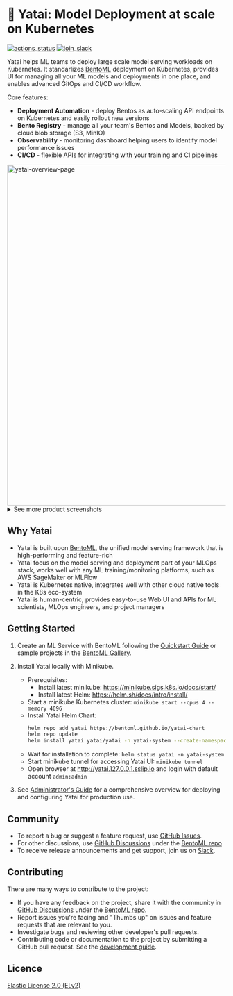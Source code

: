 # 🦄️ Yatai: Model Deployment at scale on Kubernetes

[![actions_status](https://github.com/bentoml/yatai/workflows/CICD/badge.svg)](https://github.com/bentoml/yatai/actions)
[![join_slack](https://badgen.net/badge/Join/BentoML%20Slack/cyan?icon=slack)](https://join.slack.bentoml.org)

Yatai helps ML teams to deploy large scale model serving workloads on Kubernetes. It standarlizes [BentoML](https://github.com/bentoml) deployment on Kubernetes, provides UI for managing all your ML models and deployments in one place, and enables advanced GitOps and CI/CD workflow.

Core features:

* **Deployment Automation** - deploy Bentos as auto-scaling API endpoints on Kubernetes and easily rollout new versions
* **Bento Registry** - manage all your team's Bentos and Models, backed by cloud blob storage (S3, MinIO)
* **Observability** - monitoring dashboard helping users to identify model performance issues
* **CI/CD** - flexible APIs for integrating with your training and CI pipelines


<img width="785" alt="yatai-overview-page" src="https://user-images.githubusercontent.com/489344/151455964-4fe30eb7-f000-43cc-8a5f-807ee450b8b6.png">

<details>
  <summary>See more product screenshots</summary>
  <img width="785" alt="yatai-deployment-creation" src="https://user-images.githubusercontent.com/489344/151456002-d4e9f84d-8a71-4bf9-bde7-f94a74abbf3f.png">
  <img width="785" alt="yatai-bento-repos" src="https://user-images.githubusercontent.com/489344/151456379-da255519-274d-41de-a1b9-a347be279230.png">
  <img width="785" alt="yatai-model-detail" src="https://user-images.githubusercontent.com/489344/151456021-360a6d6e-acb8-494b-9f6b-868ef9d13bce.png">
  <img width="785" alt="yatai-cluster-components" src="https://user-images.githubusercontent.com/489344/151456017-abf0c77a-ba8a-43e5-8949-901ef4a8074a.png">
  <img width="785" alt="yatai-deployment-details" src="https://user-images.githubusercontent.com/489344/151456024-151c275d-b33e-480e-be34-dadab5b01915.png">
  <img width="785" alt="yatai-activities" src="https://user-images.githubusercontent.com/489344/151456011-69c283bc-7382-4b30-bfbf-2686e2abdc0f.png">
</details>



## Why Yatai

* Yatai is built upon [BentoML](https://github.com/bentoml/BentoML), the unified model serving framework that is high-performing and feature-rich
* Yatai focus on the model serving and deployment part of your MLOps stack, works well with any ML training/monitoring platforms, such as AWS SageMaker or MLFlow
* Yatai is Kubernetes native, integrates well with other cloud native tools in the K8s eco-system
* Yatai is human-centric, provides easy-to-use Web UI and APIs for ML scientists, MLOps engineers, and project managers


## Getting Started

1. Create an ML Service with BentoML following the [Quickstart Guide](https://docs.bentoml.org/en/latest/quickstart.html) or sample projects in the [BentoML Gallery](https://github.com/bentoml/gallery).

2. Install Yatai locally with Minikube.
   * Prerequisites:
     * Install latest minikube: https://minikube.sigs.k8s.io/docs/start/
     * Install latest Helm: https://helm.sh/docs/intro/install/
   * Start a minikube Kubernetes cluster: `minikube start --cpus 4 --memory 4096`
   * Install Yatai Helm Chart:
     ```bash
     helm repo add yatai https://bentoml.github.io/yatai-chart
     helm repo update
     helm install yatai yatai/yatai -n yatai-system --create-namespace
     ```
   * Wait for installation to complete: `helm status yatai -n yatai-system`
   * Start minikube tunnel for accessing Yatai UI: `minikube tunnel`
   * Open browser at http://yatai.127.0.0.1.sslip.io and login with default account `admin:admin`

3. See [Administrator's Guide](https://github.com/bentoml/yatai/blob/main/docs/admin-guide.md) for a comprehensive overview for deploying and configuring Yatai for production use.


## Community

- To report a bug or suggest a feature request, use [GitHub Issues](https://github.com/bentoml/yatai/issues/new/choose).
- For other discussions, use [GitHub Discussions](https://github.com/bentoml/BentoML/discussions) under the [BentoML repo](https://github.com/bentoml/BentoML/)
- To receive release announcements and get support, join us on [Slack](https://join.slack.bentoml.org).


## Contributing

There are many ways to contribute to the project:

- If you have any feedback on the project, share it with the community in [GitHub Discussions](https://github.com/bentoml/BentoML/discussions) under the [BentoML repo](https://github.com/bentoml/BentoML/).
- Report issues you're facing and "Thumbs up" on issues and feature requests that are relevant to you.
- Investigate bugs and reviewing other developer's pull requests.
- Contributing code or documentation to the project by submitting a GitHub pull request. See the [development guide](https://github.com/bentoml/yatai/blob/main/DEVELOPMENT.md).


## Licence

[Elastic License 2.0 (ELv2)](https://github.com/bentoml/yatai/blob/main/LICENSE.md)
